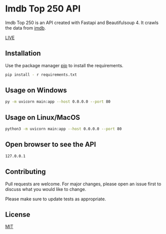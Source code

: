 # Imdb Top 250 API

Imdb Top 250 is an API created with Fastapi and Beautifulsoup 4. It crawls the data from [imdb](https://www.imdb.com/chart/top/).

[LIVE](http://34.70.181.65/)

## Installation

Use the package manager [pip](https://pip.pypa.io/en/stable/) to install the requirements.

```bash
pip install - r requirements.txt
```

## Usage on Windows

```bash
py -m uvicorn main:app --host 0.0.0.0 --port 80
```

## Usage on Linux/MacOS

```bash
python3 -m uvicorn main:app --host 0.0.0.0 --port 80
```

## Open browser to see the API

```bash
127.0.0.1
```

## Contributing
Pull requests are welcome. For major changes, please open an issue first to discuss what you would like to change.

Please make sure to update tests as appropriate.

## License
[MIT](https://github.com/comertcimen/imdb_top250_api/blob/main/LICENSE)
